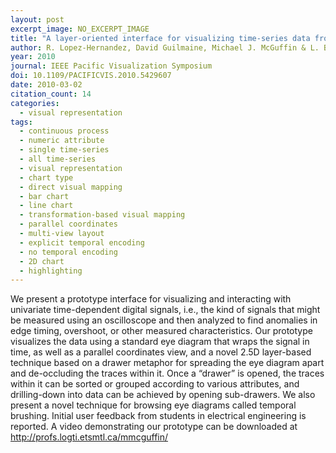 ```yaml
---
layout: post
excerpt_image: NO_EXCERPT_IMAGE
title: "A layer-oriented interface for visualizing time-series data from oscilloscopes"
author: R. Lopez-Hernandez, David Guilmaine, Michael J. McGuffin & L. Barford
year: 2010
journal: IEEE Pacific Visualization Symposium
doi: 10.1109/PACIFICVIS.2010.5429607
date: 2010-03-02
citation_count: 14
categories:
  - visual representation
tags:
  - continuous process
  - numeric attribute
  - single time-series
  - all time-series
  - visual representation
  - chart type
  - direct visual mapping
  - bar chart
  - line chart
  - transformation-based visual mapping
  - parallel coordinates
  - multi-view layout
  - explicit temporal encoding
  - no temporal encoding
  - 2D chart
  - highlighting
---
```

We present a prototype interface for visualizing and interacting with univariate time-dependent digital signals, i.e., the kind of signals that might be measured using an oscilloscope and then analyzed to find anomalies in edge timing, overshoot, or other measured characteristics. Our prototype visualizes the data using a standard eye diagram that wraps the signal in time, as well as a parallel coordinates view, and a novel 2.5D layer-based technique based on a drawer metaphor for spreading the eye diagram apart and de-occluding the traces within it. Once a “drawer” is opened, the traces within it can be sorted or grouped according to various attributes, and drilling-down into data can be achieved by opening sub-drawers. We also present a novel technique for browsing eye diagrams called temporal brushing. Initial user feedback from students in electrical engineering is reported. A video demonstrating our prototype can be downloaded at http://profs.logti.etsmtl.ca/mmcguffin/
